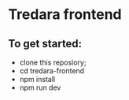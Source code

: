 # Tredara frontend

## To get started:

- clone this reposiory;
- cd tredara-frontend
- npm install
- npm run dev
